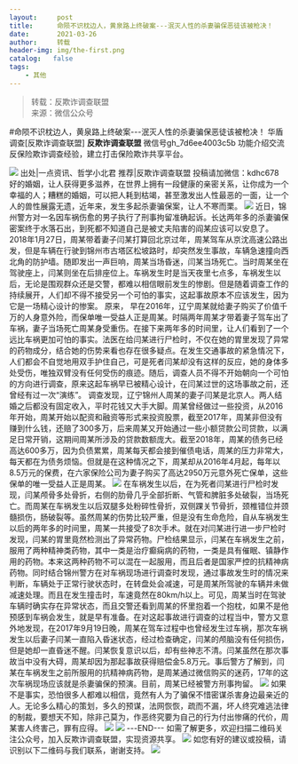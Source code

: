 ```yaml
---
layout:     post
title:      命陨不识枕边人，黄泉路上终破案---泯灭人性的杀妻骗保恶徒该被枪决！
date:       2021-03-26
author:     转载
header-img: img/the-first.png
catalog:   false
tags:
    - 其他
---
```


<blockquote><p>转载：反欺诈调查联盟<br>
来源：微信公众号</p></blockquote>

#命陨不识枕边人，黄泉路上终破案---泯灭人性的杀妻骗保恶徒该被枪决！
华盾调查[反欺诈调查联盟]
**反欺诈调查联盟**
微信号gh_7d6ee4003c5b
功能介绍交流反保险欺诈调查经验，建立打击保险欺诈共享平台。

![]({{site.baseurl}}/postimg/L6usUGPiatBTfXtmndkAJ231JNsWFbgHqcMEDep5urmY5iapT8sPKrLZHsCibtDGQJkNfLkkiaxrmTN4W7ZMSNdyuw.jpeg)
出处|一点资讯、哲学小北君
推荐|反欺诈调查联盟
投稿请加微信：kdhc678
好的婚姻，让人获得更多滋养，在世界上拥有一段健康的亲密关系，让你成为一个幸福的人；糟糕的婚姻，可以把人耗到枯竭，甚至激发出人性最恶的一面，让一个人的兽性展露无遗，近年来，发生多起杀妻骗保案，让人不寒而栗。
![]({{site.baseurl}}/postimg/L6usUGPiatBTfXtmndkAJ231JNsWFbgHqHKSdfe0I1ic6ibQw5tSngV3AcliaSOwHPdlMsl6PRw0odewUD5NF4vT0Q.jpeg)
近日，锦州警方对一名因车祸伤愈的男子执行了刑事拘留准确起诉。长达两年多的杀妻骗保密案终于水落石出，到死都不知道自己是被丈夫陷害的阎某应该可以安息了。
2018年1月27日，周某带着妻子闫某打算回北京过年，周某驾车从京沈高速公路出发，但是车辆在行驶到锦州市古塔区松坡路时，却突然发生事故，车辆急速撞向西北角的防护墙。随即发出一声巨响，周某当场昏迷，闫某当场死亡。当时周某坐在驾驶座上，闫某则坐在后排座位上。车祸发生时是当天夜里七点多，车祸发生以后，无论是围观群众还是交警，都难以相信眼前发生的惨剧。但是随着调查工作的持续展开，人们却不得不接受另一个可怕的事实，这起事故原本不应该发生，因为它是一场精心设计的惨案。
原来，
早在2016年，辽宁周某就给妻子购买了价值千万的人身意外险，而保单唯一受益人正是周某。时隔两年周某才带着妻子驾车出了车祸，妻子当场死亡周某身受重伤。在接下来两年多的时间里，让人们看到了一个远比车祸更加可怕的事实。法医在给闫某进行尸检时，不仅在她的胃里发现了异常的药物成分，结合她的伤势来看也存在很多疑点。在发生交通事故的紧急情况下，人们都会不自觉地用双手护住自己，可是死者闫某却没有这样的反应，她的身体多处受伤，唯独双臂没有任何受伤的痕迹。随后，调查人员不得不开始朝向一个可怕的方向进行调查，原来这起车祸早已被精心设计，在闫某过世的这场事故之前，还曾经有过一次“演练”。
调查发现，辽宁锦州人周某的妻子闫某是北京人。两人结婚之后都没有固定收入，平时花钱又大手大脚。周某曾经做过一些投资，从2016年开始，周某开始以配资和融资等形式来投资股票，截至2017年，周某非但没有赚到什么钱，还赔了300多万，后来周某又开始通过一些小额贷款公司贷款，以满足日常开销，这期间周某所涉及的贷款数额庞大。截至2018年，周某的债务已经高达600多万，因为负债累累，周某每天都会接到催债电话，周某的压力非常大，每天都在为债务烦恼。但就是在这种情况之下，周某却从2016年4月起，每年以8.5万元的保费，在六家保险公司为妻子购买了高达2950万元意外死亡保单，这些保单的唯一受益人正是周某。
![]({{site.baseurl}}/postimg/L6usUGPiatBTfXtmndkAJ231JNsWFbgHq8yBBkzn1lrmRnoYa5s5J0TVdZmP775QTxr11YNiaWpX3EZp0rQrk6vQ.jpeg)
在车祸发生以后，在为死者闫某进行尸检时发现，闫某颅骨多处骨折，右侧的肋骨几乎全部折断、气管和脾脏多处破裂，当场死亡。而周某在车祸发生以后双腿多处粉碎性骨折，双侧踝关节骨折，颈椎错位并颈髓损伤，肠破裂等。虽然周某的伤势比较严重，但是没有生命危险，自从车祸发生以后的两年多的时间里，周某一共接受了8次手术。就在对闫某进行进一步尸检时发现，闫某的胃里竟然检测出了异常药物。尸检结果显示，闫某在车祸发生之前，服用了两种精神类药物，其中一类是治疗癫痫病的药物，一类是具有催眠、镇静作用的药物。本来这两种药物不可以混在一起服用，而且后者是国家严控的抗精神病药物。同时结合锦州警方在对车祸现场进行调查时发现，通过事故发生时的情况来判断，车辆处于正常行驶状态时，在转盘处会减速，可是周某所驾驶的车辆并未做减速处理。而且在发生撞击时，车速竟然在80km/h以上。可见，周某当时在驾驶车辆时确实存在异常状态，而且交警还看到周某的怀里抱着一个抱枕，如果不是他预感到车祸会发生，就是早有准备。在对这起事故进行调查的过程当中，警方又意外地发现，在2017年9月19日晚，周某在驾车过程中也曾经发生过车祸，那次车祸发生以后妻子闫某一直陷入昏迷状态，经过检查确定，闫某的颅脑没有任何损伤，但是她却一直昏迷不醒。闫某恢复意识以后，却有些神志不清。闫某虽然在那次事故当中没有大碍，周某却因为那起事故获得赔偿金5.8万元。事后警方了解到，闫某在车祸发生之前所服用的抗精神病药物，是周某通过微信购买的迷药，17年的这次车祸现场应该就是杀妻骗保的预演。目前，周某已经被警方刑事拘留。
![]({{site.baseurl}}/postimg/L6usUGPiatBTfXtmndkAJ231JNsWFbgHqA8MmC5YZvkmMf90gtMXjibt5fAb9CNyoCpH5SyZUdpVIDIQYVvMu2VQ.jpeg)
如果不是事实，恐怕很多人都难以相信，竟然有人为了骗保不惜密谋杀害身边最亲近的人。无论多么精心的策划，多久的预谋，法网恢恢，疏而不漏，坏人终究难逃法律的制裁，要想天不知，除非己莫为，作恶终究要为自己的行为付出惨痛的代价，周某害人终害己，罪有应得。
![]({{site.baseurl}}/postimg/L6usUGPiatBSs5Yxdp5NU9dpdqWanE7Mq7XpTo0mwlia1gia9NNFGTRYKdpVvrK2KgpAPictg52F8U9sicXI1jQ1dzA.jpeg)
![]({{site.baseurl}}/postimg/L6usUGPiatBRHiaTnBLKdskSP3wYDcZtJf2f60h3UdpFM6GSwK7CCH2tbN5oylMEt626eF9adsGd1vhInpcsALqA.png)
\---END---
如需了解更多，欢迎扫描二维码关注公众号，加入反欺诈调查联盟，实现资源共享。
![]({{site.baseurl}}/postimg/L6usUGPiatBSs5Yxdp5NU9dpdqWanE7MqCqBlT3XLvPJX3Gf5uyzzsibZ3VPBdLY8ianrrF0435iblVibnnsnhQtsrA.png)
如您有好的建议或投稿，请识别以下二维码与我们联系，谢谢支持。
![]({{site.baseurl}}/postimg/L6usUGPiatBSs5Yxdp5NU9dpdqWanE7MqYb9n6jCLpxmhRibvYPhBANA3vIEcXaJUFdicjQialft2McicOcAlMC1W0g.png)
